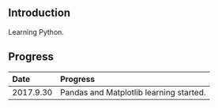 ## Introduction
Learning Python.

## Progress
| Date | Progress |
|:-----|:---------|
| 2017.9.30 | Pandas and Matplotlib learning started. |
